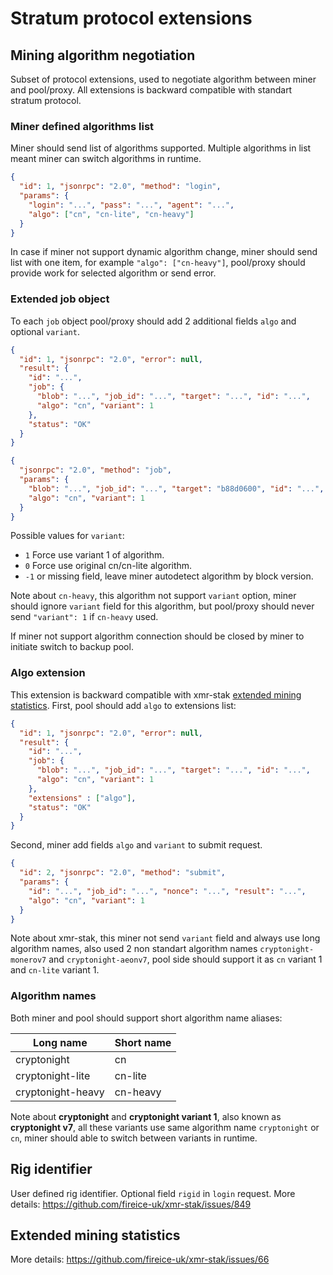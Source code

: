# Stratum protocol extensions
## Mining algorithm negotiation
Subset of protocol extensions, used to negotiate algorithm between miner and pool/proxy. All extensions is backward compatible with standart stratum protocol.

### Miner defined algorithms list
Miner should send list of algorithms supported. Multiple algorithms in list meant miner can switch algorithms in runtime.
```json
{
  "id": 1, "jsonrpc": "2.0", "method": "login",
  "params": {
    "login": "...", "pass": "...", "agent": "...",
    "algo": ["cn", "cn-lite", "cn-heavy"]
  }
}
```
In case if miner not support dynamic algorithm change, miner should send list with one item, for example `"algo": ["cn-heavy"]`, pool/proxy should provide work for selected algorithm or send error.

### Extended job object
To each `job` object pool/proxy should add 2 additional fields `algo` and optional `variant`.

```json
{
  "id": 1, "jsonrpc": "2.0", "error": null,
  "result": {
    "id": "...",
    "job": {
      "blob": "...", "job_id": "...", "target": "...", "id": "...",
      "algo": "cn", "variant": 1
    },
    "status": "OK"
  }
}
```

```json
{
  "jsonrpc": "2.0", "method": "job",
  "params": {
    "blob": "...", "job_id": "...", "target": "b88d0600", "id": "...",
    "algo": "cn", "variant": 1
  }
}
```
Possible values for `variant`:

* `1` Force use variant 1 of algorithm.
* `0` Force use original cn/cn-lite algorithm.
* `-1` or missing field, leave miner autodetect algorithm by block version.

Note about `cn-heavy`, this algorithm not support `variant` option, miner should ignore `variant` field for this algorithm, but pool/proxy should never send `"variant": 1` if `cn-heavy` used.

If miner not support algorithm connection should be closed by miner to initiate switch to backup pool.

### Algo extension
This extension is backward compatible with xmr-stak [extended mining statistics](#extended-mining-statistics).
First, pool should add `algo` to extensions list:
```json
{
  "id": 1, "jsonrpc": "2.0", "error": null,
  "result": {
    "id": "...",
    "job": {
      "blob": "...", "job_id": "...", "target": "...", "id": "...",
      "algo": "cn", "variant": 1
    },
    "extensions" : ["algo"],
    "status": "OK"
  }
}
```

Second, miner add fields `algo` and `variant` to submit request.
```json
{
  "id": 2, "jsonrpc": "2.0", "method": "submit",
  "params": {
    "id": "...", "job_id": "...", "nonce": "...", "result": "...",
    "algo": "cn", "variant": 1
  }
}
```

Note about xmr-stak, this miner not send `variant` field and always use long algorithm names, also used 2 non standart algorithm names `cryptonight-monerov7` and `cryptonight-aeonv7`, pool side should support it as `cn` variant 1 and `cn-lite` variant 1.

### Algorithm names
Both miner and pool should support short algorithm name aliases:

| Long name         | Short name |
|-------------------|------------|
| cryptonight       | cn         |
| cryptonight-lite  | cn-lite    |
| cryptonight-heavy | cn-heavy   |

Note about **cryptonight** and **cryptonight variant 1**, also known as **cryptonight v7**, all these variants use same algorithm name `cryptonight` or `cn`, miner should able to switch between variants in runtime.

## Rig identifier
User defined rig identifier. Optional field `rigid` in `login` request. More details: https://github.com/fireice-uk/xmr-stak/issues/849

## Extended mining statistics
More details: https://github.com/fireice-uk/xmr-stak/issues/66